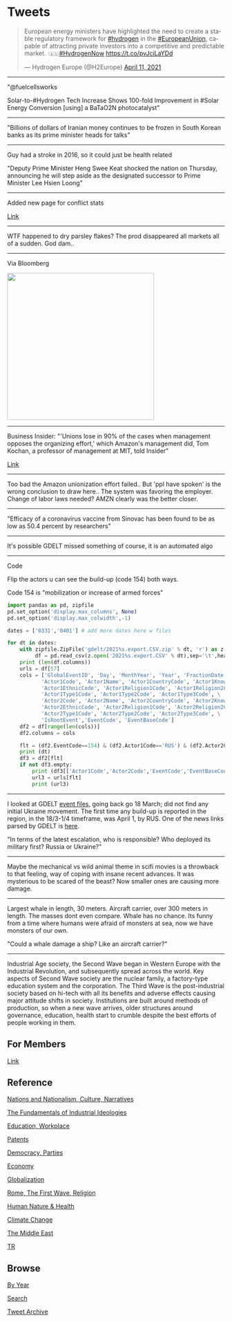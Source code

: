 # Tweets

<blockquote class="twitter-tweet"><p lang="en" dir="ltr">European energy ministers have highlighted the need to create a stable regulatory framework for <a href="https://twitter.com/hashtag/hydrogen?src=hash&amp;ref_src=twsrc%5Etfw">#hydrogen</a> in the <a href="https://twitter.com/hashtag/EuropeanUnion?src=hash&amp;ref_src=twsrc%5Etfw">#EuropeanUnion</a>, capable of attracting private investors into a competitive and predictable market. 💧🇪🇺<a href="https://twitter.com/hashtag/HydrogenNow?src=hash&amp;ref_src=twsrc%5Etfw">#HydrogenNow</a> <a href="https://t.co/pvJciLaYDd">https://t.co/pvJciLaYDd</a></p>&mdash; Hydrogen Europe (@H2Europe) <a href="https://twitter.com/H2Europe/status/1381290716891127812?ref_src=twsrc%5Etfw">April 11, 2021</a></blockquote> <script async src="https://platform.twitter.com/widgets.js" charset="utf-8"></script>

---

"@fuelcellsworks

Solar-to-#Hydrogen Tech Increase Shows 100-fold Improvement in #Solar
Energy Conversion [using] a BaTaO2N photocatalyst"

---

"Billions of dollars of Iranian money continues to be frozen in South
Korean banks as its prime minister heads for talks"

---

Guy had a stroke in 2016, so it could just be health related

"Deputy Prime Minister Heng Swee Keat shocked the nation on Thursday,
announcing he will step aside as the designated successor to Prime
Minister Lee Hsien Loong"

---

Added new page for conflict stats

[Link](2019/05/confstats.md)

---

WTF happened to dry parsley flakes? The prod disappeared all markets
all of a sudden. God dam..

---

Via Bloomberg

<img width="340" src="https://pbs.twimg.com/media/Eysbo2cWUAIpyb6?format=png&name=small"/>

---

Business Insider: "'Unions lose in 90% of the cases when management
opposes the organizing effort,' which Amazon's management did, Tom
Kochan, a professor of management at MIT, told Insider"

[Link](https://www.businessinsider.com/amazon-union-vote-bessemer-alabama-labor-law-experts-takeaways-2021-4)

---

Too bad the Amazon unionization effort failed.. But 'ppl have spoken'
is the wrong conclusion to draw here.. The system was favoring the
employer. Change of labor laws needed? AMZN clearly was the better
closer.

---

"Efficacy of a coronavirus vaccine from Sinovac has been found to be as
low as 50.4 percent by researchers"

---

It's possible GDELT missed something of course, it is an automated algo

---

Code

Flip the actors u can see the build-up (code 154) both ways.

Code 154 is "mobilization or increase of armed forces"

```python
import pandas as pd, zipfile
pd.set_option('display.max_columns', None)
pd.set_option('display.max_colwidth',-1)

dates = ['0331','0401'] # add more dates here w files

for dt in dates:
    with zipfile.ZipFile('gdelt/2021%s.export.CSV.zip' % dt, 'r') as z:
         df = pd.read_csv(z.open('2021%s.export.CSV' % dt),sep='\t',header=None)
    print (len(df.columns))
    urls = df[57]
    cols = ['GlobalEventID', 'Day', 'MonthYear', 'Year', 'FractionDate',\
           'Actor1Code', 'Actor1Name', 'Actor1CountryCode', 'Actor1KnownGroupCode',\
           'Actor1EthnicCode', 'Actor1Religion1Code', 'Actor1Religion2Code',\
           'Actor1Type1Code', 'Actor1Type2Code', 'Actor1Type3Code', \
           'Actor2Code', 'Actor2Name', 'Actor2CountryCode', 'Actor2KnownGroupCode',
           'Actor2EthnicCode', 'Actor2Religion1Code', 'Actor2Religion2Code',
           'Actor2Type1Code', 'Actor2Type2Code', 'Actor2Type3Code', \
           'IsRootEvent','EventCode', 'EventBaseCode']
    df2 = df[range(len(cols))]
    df2.columns = cols

    flt = (df2.EventCode==154) & (df2.Actor1Code=='RUS') & (df2.Actor2Code=='UKR')
    print (dt)
    df3 = df2[flt]
    if not df3.empty:
        print (df3[['Actor1Code','Actor2Code','EventCode','EventBaseCode']])
        url3 = urls[flt]
        print (url3)
```

---

I looked at GDELT [event files](http://data.gdeltproject.org/events/index.html),
going back go 18 March; did not find any initial Ukraine movement. The first time
any build-up is reported in the region, in the 18/3-1/4 timeframe, was April 1,
by RUS. One of the news links parsed by GDELT is
[here](https://www.euractiv.com/section/global-europe/news/top-us-general-calls-russia-ukraine-amid-reported-moscow-troop-buildup/).

"In terms of the latest escalation, who is responsible? Who deployed
its military first?  Russia or Ukraine?"

---

Maybe the mechanical vs wild animal theme in scifi movies is a
throwback to that feeling, way of coping with insane recent
advances. It was mysterious to be scared of the beast? Now smaller
ones are causing more damage.


---

Largest whale in length, 30 meters. Aircraft carrier, over 300 meters
in length.  The masses dont even compare. Whale has no chance. Its
funny from a time where humans were afraid of monsters at sea, now we
have monsters of our own.

"Could a whale damage a ship? Like an aircraft carrier?"

---

Industrial Age society, the Second Wave began in Western Europe with
the Industrial Revolution, and subsequently spread across the
world. Key aspects of Second Wave society are the nuclear family, a
factory-type education system and the corporation. The Third Wave is
the post-industrial society based on hi-tech with all its benefits and
adverse effects causing major attitude shifts in society. Institutions
are built around methods of production, so when a new wave arrives,
older structures around governance, education, health start to crumble
despite the best efforts of people working in them.

## For Members

[Link](https://thirdwave-members.herokuapp.com)

## Reference

[Nations and Nationalism, Culture, Narratives](/2013/02/nations-and-nationalism.md)

[The Fundamentals of Industrial Ideologies](/2011/04/fundamentals-of-industrial-ideologies.md)

[Education, Workplace](2017/09/education-workplace.md)

[Patents](/2018/09/patents.md)

[Democracy, Parties](/2016/11/democracy.md)

[Economy](/2018/05/economy.md)

[Globalization](/2018/09/globalization.md)

[Rome, The First Wave, Religion](/2017/12/rome.md)

[Human Nature & Health](/2020/07/human-nature.md)

[Climate Change](/2018/12/climate.md)

[The Middle East](/2019/07/middleeast.md)

[TR](../tr)

## Browse

[By Year](years.md)

[Search](search.html)

[Tweet Archive](/tweets/README.md)


